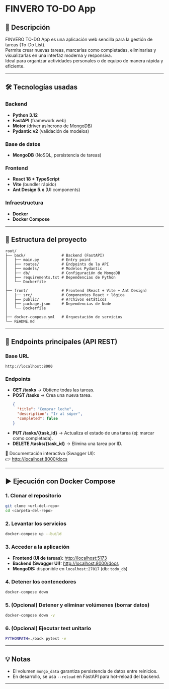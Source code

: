 # FINVERO TO-DO App

## 📌 Descripción
FINVERO TO-DO App es una aplicación web sencilla para la gestión de tareas (To-Do List).  
Permite crear nuevas tareas, marcarlas como completadas, eliminarlas y visualizarlas en una interfaz moderna y responsiva.  
Ideal para organizar actividades personales o de equipo de manera rápida y eficiente.

---

## 🛠️ Tecnologías usadas

### Backend
- **Python 3.12**
- **FastAPI** (framework web)
- **Motor** (driver asíncrono de MongoDB)
- **Pydantic v2** (validación de modelos)

### Base de datos
- **MongoDB** (NoSQL, persistencia de tareas)

### Frontend
- **React 18 + TypeScript**
- **Vite** (bundler rápido)
- **Ant Design 5.x** (UI components)

### Infraestructura
- **Docker**
- **Docker Compose**

---

## 📂 Estructura del proyecto

```
root/
├── back/                # Backend (FastAPI)
│   ├── main.py          # Entry point
│   ├── routes/          # Endpoints de la API
│   ├── models/          # Modelos Pydantic
│   ├── db/              # Configuración de MongoDB
│   ├── requirements.txt # Dependencias de Python
│   └── Dockerfile
│
├── front/               # Frontend (React + Vite + Ant Design)
│   ├── src/             # Componentes React + lógica
│   ├── public/          # Archivos estáticos
│   ├── package.json     # Dependencias de Node
│   └── Dockerfile
│
├── docker-compose.yml   # Orquestación de servicios
└── README.md
```

---

## 🚀 Endpoints principales (API REST)

### Base URL
```
http://localhost:8000
```

### Endpoints
- **GET /tasks** → Obtiene todas las tareas.  
- **POST /tasks** → Crea una nueva tarea.  
  ```json
  {
    "title": "Comprar leche",
    "description": "Ir al súper",
    "completed": false
  }
  ```
- **PUT /tasks/{task_id}** → Actualiza el estado de una tarea (ej: marcar como completada).  
- **DELETE /tasks/{task_id}** → Elimina una tarea por ID.  

📖 Documentación interactiva (Swagger UI):  
👉 [http://localhost:8000/docs](http://localhost:8000/docs)

---

## ▶️ Ejecución con Docker Compose

### 1. Clonar el repositorio
```bash
git clone <url-del-repo>
cd <carpeta-del-repo>
```

### 2. Levantar los servicios
```bash
docker-compose up --build
```

### 3. Acceder a la aplicación
- **Frontend (UI de tareas):** [http://localhost:5173](http://localhost:5173)  
- **Backend (Swagger UI):** [http://localhost:8000/docs](http://localhost:8000/docs)  
- **MongoDB:** disponible en `localhost:27017` (db: `todo_db`)

### 4. Detener los contenedores
```bash
docker-compose down
```

### 5. (Opcional) Detener y eliminar volúmenes (borrar datos)
```bash
docker-compose down -v
```

### 6. (Opcional) Ejecutar test unitario
```bash
PYTHONPATH=./back pytest -v
```

---

## 💡 Notas
- El volumen `mongo_data` garantiza persistencia de datos entre reinicios.  
- En desarrollo, se usa `--reload` en FastAPI para hot-reload del backend.  
---
